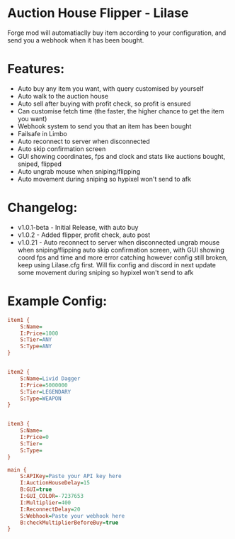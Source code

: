 <h1> Auction House Flipper - Lilase</h1>
Forge mod will automatiaclly buy item according to your configuration, and send you a webhook when it has been bought.

# Features:
- Auto buy any item you want, with query customised by yourself
- Auto walk to the auction house
- Auto sell after buying with profit check, so profit is ensured
- Can customise fetch time (the faster, the higher chance to get the item you want)
- Webhook system to send you that an item has been bought
- Failsafe in Limbo
- Auto reconnect to server when disconnected
- Auto skip confirmation screen
- GUI showing coordinates, fps and clock and stats like auctions bought, sniped, flipped
- Auto ungrab mouse when sniping/flipping
- Auto movement during sniping so hypixel won't send to afk

# Changelog:
- v1.0.1-beta - Initial Release, with auto buy
- v1.0.2 - Added flipper, profit check, auto post
- v1.0.21 - 
     Auto reconnect to server when disconnected
     ungrab mouse when sniping/flipping
     auto skip confirmation screen, with GUI showing coord fps and time and more error catching
     however config still broken, keep using Lilase.cfg first. Will fix config and discord in next update
     some movement during sniping so hypixel won't send to afk

# Example Config:
```cfg
item1 {
    S:Name= 
    I:Price=1000
    S:Tier=ANY
    S:Type=ANY
}


item2 {
    S:Name=Livid Dagger
    I:Price=5000000
    S:Tier=LEGENDARY
    S:Type=WEAPON
}


item3 {
    S:Name=
    I:Price=0
    S:Tier=
    S:Type=
}

main {
    S:APIKey=Paste your API key here
    I:AuctionHouseDelay=15
    B:GUI=true
    I:GUI_COLOR=-7237653
    I:Multiplier=400
    I:ReconnectDelay=20
    S:Webhook=Paste your webhook here
    B:checkMultiplierBeforeBuy=true
}
```
